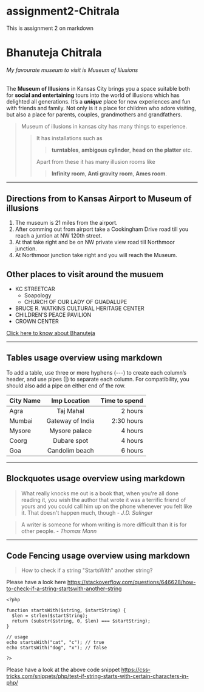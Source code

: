 # assignment2-Chitrala
This is assignment 2 on markdown

# Bhanuteja Chitrala
###### My favourate museum to visit is Museum of Illusions

The **Museum of Illusions** in Kansas City brings you a space suitable both for **social and entertaining** tours into the world of illusions which has delighted all generations. It’s a ***unique*** place for new experiences and fun with friends and family. Not only is it a place for children who adore visiting, but also a place for parents, couples, grandmothers and grandfathers.

>Museum of illusions in kansas city has many things to experience. 
>>It has installations such as
>>>**turntables**, **ambigous cylinder**, **head on the platter** etc.<br>
>>
>>Apart from these it has many illusion rooms like
>>>**Infinity room**, **Anti gravity room**, **Ames room**.<br>

---
## Directions from to Kansas Airport to Museum of illusions
1. The museum is 21 miles from the airport.
2. After comming out from airport take a Cookingham Drive road till you reach a juntion at NW 120th street.
3. At that take right and be on NW private view road till Northmoor junction.
4. At Northmoor junction take right and you will reach the Museum.


## Other places to visit around the musuem
- KC STREETCAR
    - Soapology
    - CHURCH OF OUR LADY OF GUADALUPE
- BRUCE R. WATKINS CULTURAL HERITAGE CENTER
- CHILDREN'S PEACE PAVILION
- CROWN CENTER

[Click here to know about Bhanuteja](AboutMe.md)


---
## Tables usage overview using markdown
To add a table, use three or more hyphens (---) to create each column’s header, and use pipes (|) to separate each column. For compatibility, you should also add a pipe on either end of the row.

| City Name   | Imp Location      | Time to spend   |
| :---        |    :----:         |          ---:   |
| Agra        | Taj Mahal         | 2 hours         |
| Mumbai      | Gateway of India  | 2:30 hours      |
| Mysore      | Mysore palace     | 4 hours         |
| Coorg       | Dubare spot       | 4 hours         |
| Goa         | Candolim beach    | 6 hours         |

---
## Blockquotes usage overview using markdown
>What really knocks me out is a book that, when you're all done reading it, you wish the author that wrote it was a terrific friend of yours and you could call him up on the phone whenever you felt like it. That doesn't happen much, though - *J.D. Salinger*

>A writer is someone for whom writing is more difficult than it is for other people. - *Thomas Mann*

---
## Code Fencing usage overview using markdown
>How to check if a string "StartsWith" another string?

Please have a look here <https://stackoverflow.com/questions/646628/how-to-check-if-a-string-startswith-another-string>

```
<?php 
  
function startsWith($string, $startString) { 
  $len = strlen($startString); 
  return (substr($string, 0, $len) === $startString); 
} 

// usage
echo startsWith("cat", "c"); // true
echo startsWith("dog", "x"); // false

?> 
```
Please have a look at the above code snippet <https://css-tricks.com/snippets/php/test-if-string-starts-with-certain-characters-in-php/>